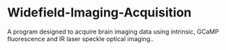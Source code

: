 # Widefield-Imaging-Acquisition
A program designed to acquire brain imaging data using intrinsic, GCaMP fluorescence and IR laser speckle optical imaging..
